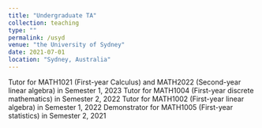 ```yaml
---
title: "Undergraduate TA"
collection: teaching
type: ""
permalink: /usyd
venue: "the University of Sydney"
date: 2021-07-01
location: "Sydney, Australia"
---
```


Tutor for MATH1021 (First-year Calculus) and MATH2022 (Second-year linear algebra) in Semester 1, 2023
Tutor for MATH1004 (First-year discrete mathematics) in Semester 2, 2022
Tutor for MATH1002 (First-year linear algebra) in Semester 1, 2022
Demonstrator for MATH1005 (First-year statistics) in Semester 2, 2021
